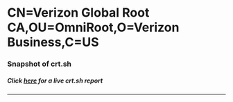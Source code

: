 # CN=Verizon Global Root CA,OU=OmniRoot,O=Verizon Business,C=US
### Snapshot of crt.sh
##### Click [here](https://crt.sh/?q=Serial_0644) for a live crt.sh report

---
